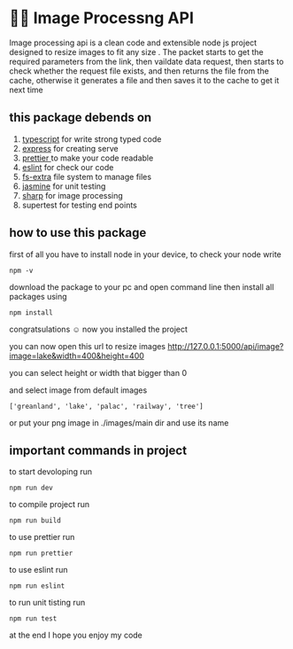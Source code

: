<h1>👨‍💻 Image Processng API</h1>
<p>
Image processing api is a clean code and extensible node js project designed to resize images to fit any size . The packet starts to get the required parameters from the link, then  vaildate data request, then starts to check whether the request file exists, and then returns the file from the cache, otherwise it generates a file and then saves it to the cache to get it next time

</p>
<h2>this package debends on </h2>
  <ol>
    <li><a href="typescriptlang.org"> typescript</a> for write strong typed code </li>
    <li><a href="https://expressjs.com/">express</a> for creating serve</li>
    <li><a href="https://prettier.io/">prettier </a> to make your code readable</li>
    <li><a href="https://eslint.org/">eslint</a> for check our code</li>
    <li><a href="https://www.npmjs.com/package/fs-extra">fs-extra</a> file system to manage files</li>
    <li><a href="https://jasmine.github.io/">jasmine</a> for unit testing</li>
    <li><a href="https://sharp.pixelplumbing.com/">sharp</a> for image processing</li>
    <li><a href="https://www.npmjs.com/package/supertest"></a>supertest for testing end points</li>
  </ol>
<h2>how to use this package</h2>

first of all you have to install node in your device, to check your node write


```
npm -v
```


download the package to your pc and open command line then install all packages using
```
npm install
```

congratsulations ☺️ now you installed the project

you can now open this url to resize images http://127.0.0.1:5000/api/image?image=lake&width=400&height=400

you can select height or width that bigger than 0

and select image from default images 
```
['greanland', 'lake', 'palac', 'railway', 'tree']
```
or put your png image in ./images/main dir and use its name

<h2>important commands in project </h2>

to start devoloping run
```
npm run dev
```

to compile project run 
```
npm run build
```

to use prettier run
```
npm run prettier
```

to use eslint run
```
npm run eslint
```

to run unit tisting run
```
npm run test
```

at the end I hope you enjoy my code
